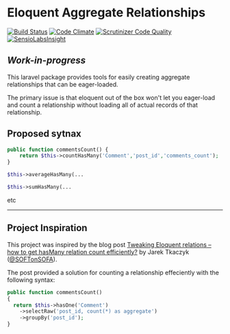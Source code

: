 # Eloquent Aggregate Relationships

[![Build Status](https://travis-ci.org/andyfleming/eloquent-aggregate-relationships.svg?branch=master)](https://travis-ci.org/andyfleming/eloquent-aggregate-relationships) [![Code Climate](https://codeclimate.com/github/andyfleming/eloquent-aggregate-relationships/badges/gpa.svg)](https://codeclimate.com/github/andyfleming/eloquent-aggregate-relationships) [![Scrutinizer Code Quality](https://scrutinizer-ci.com/g/andyfleming/eloquent-aggregate-relationships/badges/quality-score.png?b=master)](https://scrutinizer-ci.com/g/andyfleming/eloquent-aggregate-relationships/?branch=master) [![SensioLabsInsight](https://insight.sensiolabs.com/projects/7693f473-85ba-491e-9c0f-64de9985d1c6/mini.png)](https://insight.sensiolabs.com/projects/7693f473-85ba-491e-9c0f-64de9985d1c6)

## *Work-in-progress*

This laravel package provides tools for easily creating aggregate relationships that can be eager-loaded.

The primary issue is that eloquent out of the box won't let you eager-load and count a relationship without loading all of actual records of that relationship.

## Proposed sytnax

```php
public function commentsCount() {
    return $this->countHasMany('Comment','post_id','comments_count');
}
```

```php
$this->averageHasMany(...
```

```php
$this->sumHasMany(...
```

etc

---

## Project Inspiration

This project was inspired by the blog post [Tweaking Eloquent relations – how to get hasMany relation count efficiently?](http://softonsofa.com/tweaking-eloquent-relations-how-to-get-hasmany-relation-count-efficiently/) by Jarek Tkaczyk ([@SOFTonSOFA](https://twitter.com/SOFTonSOFA)).

The post provided a solution for counting a relationship effeciently with the following syntax:

```php
public function commentsCount()
{
  return $this->hasOne('Comment')
    ->selectRaw('post_id, count(*) as aggregate')
    ->groupBy('post_id');
}
```

